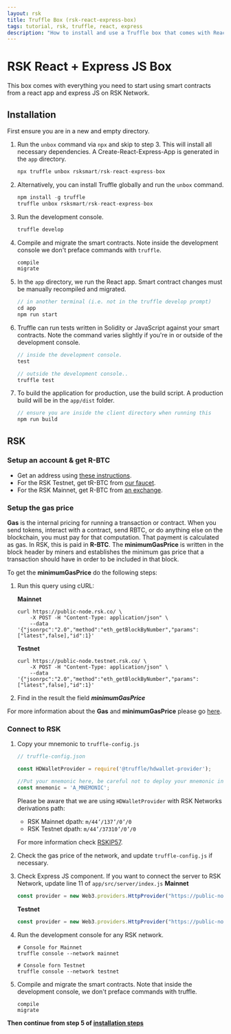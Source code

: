 ```yaml
---
layout: rsk
title: Truffle Box (rsk-react-express-box)
tags: tutorial, rsk, truffle, react, express
description: "How to install and use a Truffle box that comes with React and Express, and work with the RSK network."
---
```


# RSK React + Express JS Box

This box comes with everything you need to start using smart contracts from a react app and express JS on RSK Network.

## Installation

First ensure you are in a new and empty directory.

1. Run the `unbox` command via `npx` and skip to step 3. This will install all necessary dependencies. A Create-React-Express-App is generated in the `app` directory.
   ```js
   npx truffle unbox rsksmart/rsk-react-express-box
   ```

2. Alternatively, you can install Truffle globally and run the `unbox` command.
    ```javascript
    npm install -g truffle
    truffle unbox rsksmart/rsk-react-express-box
    ```

3. Run the development console.
    ```javascript
    truffle develop
    ```

4. Compile and migrate the smart contracts. Note inside the development console we don't preface commands with `truffle`.
    ```javascript
    compile
    migrate
    ```

5. In the `app` directory, we run the React app. Smart contract changes must be manually recompiled and migrated.
    ```javascript
    // in another terminal (i.e. not in the truffle develop prompt)
    cd app
    npm run start
    ```

6. Truffle can run tests written in Solidity or JavaScript against your smart contracts. Note the command varies slightly if you're in or outside of the development console.
    ```javascript
    // inside the development console.
    test

    // outside the development console..
    truffle test
    ```

7. To build the application for production, use the build script. A production build will be in the `app/dist` folder.
    ```javascript
    // ensure you are inside the client directory when running this
    npm run build

## RSK

### Setup an account & get R-BTC

- Get an address using [these instructions](https://developers.rsk.co/rsk/architecture/account-based/ "Account Based RSK Addresses - RSK Developers Portal").
- For the RSK Testnet, get tR-BTC from [our faucet](https://faucet.testnet.rsk.co/).
- For the RSK Mainnet, get R-BTC from [an exchange](https://developers.rsk.co/rsk/rbtc/).

### Setup the gas price

**Gas** is the internal pricing for running a transaction or contract. When you send tokens, interact with a contract, send RBTC, or do anything else on the blockchain, you must pay for that computation. That payment is calculated as gas. In RSK, this is paid in **R-BTC**.
The **minimumGasPrice** is written in the block header by miners and establishes the minimum gas price that a transaction should have in order to be included in that block.

To get the **minimumGasPrice** do the following steps:
1. Run this query using cURL:

    **Mainnet**

    ```shell
    curl https://public-node.rsk.co/ \
        -X POST -H "Content-Type: application/json" \
        --data '{"jsonrpc":"2.0","method":"eth_getBlockByNumber","params":["latest",false],"id":1}'
    ```

    **Testnet**

    ```shell
    curl https://public-node.testnet.rsk.co/ \
        -X POST -H "Content-Type: application/json" \
        --data '{"jsonrpc":"2.0","method":"eth_getBlockByNumber","params":["latest",false],"id":1}'
    ```

2. Find in the result the field **_minimumGasPrice_**

For more information about the **Gas** and **minimumGasPrice** please go [here](https://developers.rsk.co/rsk/rbtc/gas/ "Gas - RSK Developers Portal").

### Connect to RSK

1. Copy your mnemonic to `truffle-config.js`

    ```javascript
    // truffle-config.json

    const HDWalletProvider = require('@truffle/hdwallet-provider');

    //Put your mnemonic here, be careful not to deploy your mnemonic into production!
    const mnemonic = 'A_MNEMONIC';
    ```
    Please be aware that we are using `HDWalletProvider` with RSK Networks derivations path:
    - RSK Mainnet dpath: `m/44’/137’/0’/0`
    - RSK Testnet dpath: `m/44’/37310’/0’/0`

    For more information check [RSKIP57](https://github.com/rsksmart/RSKIPs/blob/master/IPs/RSKIP57.md).

2. Check the gas price of the network, and update `truffle-config.js` if necessary.

3. Check Express JS component. If you want to connect the server to RSK Network, update line 11 of `app/src/server/index.js`
    **Mainnet**
    ```js        
    const provider = new Web3.providers.HttpProvider("https://public-node.rsk.co");
    ```

    **Testnet**
    ```js    
    const provider = new Web3.providers.HttpProvider("https://public-node.testnet.rsk.co");    
    ```

4. Run the development console for any RSK network.

    ```shell
    # Console for Mainnet
    truffle console --network mainnet

    # Console forn Testnet
    truffle console --network testnet
    ```

5. Compile and migrate the smart contracts. Note that inside the development console, we don't preface commands with truffle.

    ```shell
    compile
    migrate
    ```

**Then continue from step 5 of [installation steps](#installation)**

